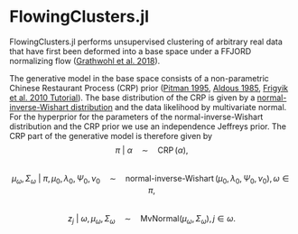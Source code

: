 # FlowingClusters.jl

FlowingClusters.jl performs unsupervised clustering of arbitrary real data that have first been deformed into a base space under a FFJORD normalizing flow ([Grathwohl et al. 2018](https://arxiv.org/abs/1810.01367)).

The generative model in the base space consists of a non-parametric Chinese Restaurant Process (CRP) prior ([Pitman 1995](https://doi.org/10.1007%2FBF01213386), [Aldous 1985](https://doi.org/10.1007%2FBFb0099421), [Frigyik et al. 2010 Tutorial](https://web.archive.org/web/20190327085650/https://pdfs.semanticscholar.org/775e/5727f5df0cb9bf834af2ea2548a696c27a38.pdf)). The base distribution of the CRP is given by a [normal-inverse-Wishart distribution](https://en.wikipedia.org/wiki/Normal-inverse-Wishart_distribution) and the data likelihood by multivariate normal. For the hyperprior for the parameters of the normal-inverse-Wishart distribution and the CRP prior we use an independence Jeffreys prior. The CRP part of the generative model is therefore given by
$$\pi~\vert~\alpha \quad\sim\quad \operatorname{CRP}(\alpha),$$  
$$\mu_\omega, \Sigma_\omega ~\vert~\pi,\mu_0, \lambda_0, \Psi_0, \nu_0 \quad\sim\quad \operatorname{normal-inverse-Wishart}(\mu_0, \lambda_0, \Psi_0, \nu_0), \omega\in\pi,$$  
$$z_j~\vert~\omega, \mu_\omega, \Sigma_\omega \quad\sim\quad \text{MvNormal}(\mu_\omega, \Sigma_\omega), j\in\omega.$$